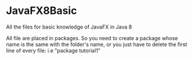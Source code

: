 # JavaFX8Basic
All the files for basic knowledge of JavaFX in Java 8

All file are placed in packages. So you need to create a package whose name is the same with the folder's name, or you just have to delete the first line of every file: i.e "package tutorial1"
